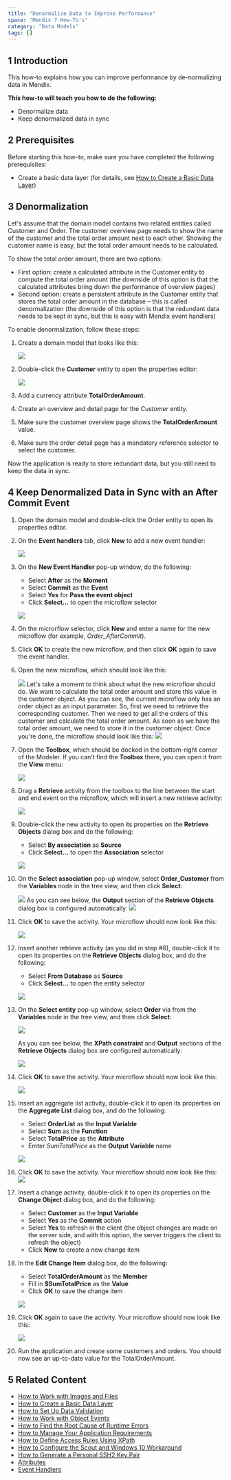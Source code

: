 ```yaml
---
title: "Denormalize Data to Improve Performance"
space: "Mendix 7 How-To's"
category: "Data Models"
tags: []
---
```


## 1 Introduction

This how-to explains how you can improve performance by de-normalizing data in Mendix.

**This how-to will teach you how to do the following:**

* Denormalize data
* Keep denormalized data in sync

## 2 Prerequisites

Before starting this how-to, make sure you have completed the following prerequisites:

* Create a basic data layer (for details, see [How to Create a Basic Data Layer](create-a-basic-data-layer))

## 3 Denormalization

Let's assume that the domain model contains two related entities called Customer and Order. The customer overview page needs to show the name of the customer and the total order amount next to each other. Showing the customer name is easy, but the total order amount needs to be calculated.

To show the total order amount, there are two options:

* First option: create a calculated attribute in the Customer entity to compute the total order amount (the downside of this option is that the calculated attributes bring down the performance of overview pages)
* Second option: create a persistent attribute in the Customer entity that stores the total order amount in the database – this is called denormalization (the downside of this option is that the redundant data needs to be kept in sync, but this is easy with Mendix event handlers)

To enable denormalization, follow these steps:

1. Create a domain model that looks like this:

    ![](attachments/18448743/18582169.png)
2. Double-click the **Customer** entity to open the properties editor:

    ![](attachments/18448743/18582168.png)
3. Add a currency attribute **TotalOrderAmount**.
4. Create an overview and detail page for the *Customer* entity.
5. Make sure the customer overview page shows the **TotalOrderAmount** value.
6. Make sure the order detail page has a mandatory reference selector to select the customer.

Now the application is ready to store redundant data, but you still need to keep the data in sync.

## 4 Keep Denormalized Data in Sync with an After Commit Event

1. Open the domain model and double-click the Order entity to open its properties editor.
2. On the **Event handlers** tab, click **New** to add a new event handler:

    ![](attachments/18448743/18582167.png)
3. On the **New Event Handler** pop-up window, do the following:
    * Select **After** as the **Moment**
    * Select **Commit** as the **Event**
    * Select **Yes** for **Pass the event object**
    * Click **Select...** to open the microflow selector
 
    ![](attachments/18448743/18582166.png)
4. On the microrflow selector, click **New** and enter a name for the new microflow (for example, *Order_AfterCommit*).
5. Click **OK** to create the new microflow, and then click **OK** again to save the event handler.
6. Open the new microflow, which should look like this:

    ![](attachments/18448743/18582165.png)
    Let's take a moment to think about what the new microflow should do. We want to calculate the total order amount and store this value in the customer object. As you can see, the current microflow only has an order object as an input parameter. So, first we need to retrieve the corresponding customer. Then we need to get all the orders of this customer and calculate the total order amount. As soon as we have the total order amount, we need to store it in the customer object. Once you're done, the microflow should look like this:
    ![](attachments/18448743/18582150.png)
7. Open the **Toolbox**, which should be docked in the bottom-right corner of the Modeler. If you can't find the **Toolbox** there, you can open it from the **View** menu:

    ![](attachments/18448743/18582163.png)
8. Drag a **Retrieve** activity from the toolbox to the line between the start and end event on the microflow, which will insert a new retrieve activity:

    ![](attachments/18448743/18582164.png)
9. Double-click the new activity to open its properties on the **Retrieve Objects** dialog box and do the following:
    * Select **By association** as **Source**
    * Click **Select...** to open the **Association** selector

    ![](attachments/18448743/18582162.png)
10. On the **Select association** pop-up window, select **Order_Customer** from the **Variables** node in the tree view, and then click **Select**:

    ![](attachments/18448743/18582161.png)
    As you can see below, the **Output** section of the **Retrieve Objects** dialog box is configured automatically:
    ![](attachments/18448743/18582160.png)
11. Click **OK** to save the activity. Your microflow should now look like this:

    ![](attachments/18448743/18582159.png)
12. Insert another retrieve activity (as you did in step #8), double-click it to open its properties on the **Retrieve Objects** dialog box, and do the following:
    * Select **From Database** as **Source**
    * Click **Select...** to open the entity selector

    ![](attachments/18448743/18582157.png)
13. On the **Select entity** pop-up window, select **Order** via from the **Variables** node in the tree view, and then click **Select**:

    ![](attachments/18448743/18582158.png)

    As you can see below, the **XPath constraint** and **Output** sections of the **Retrieve Objects** dialog box are configured automatically:
    
    ![](attachments/18448743/18582156.png)
14. Click **OK** to save the activity. Your microflow should now look like this:

    ![](attachments/18448743/18582155.png)
15. Insert an aggregate list activity, double-click it to open its properties on the **Aggregate List** dialog box, and do the following:
    * Select **OrderList** as the **Input Variable**
    * Select **Sum** as the **Function**
    * Select **TotalPrice** as the **Attribute**
    * Emter *SumTotalPrice* as the **Output Variable** name

    ![](attachments/18448743/18582153.png)
16. Click **OK** to save the activity. Your microflow should now look like this:
    ![](attachments/18448743/18582152.png)
17. Insert a change activity, double-click it to open its properties on the **Change Object** dialog box, and do the following:
    * Select **Customer** as the **Input Variable**
    * Select **Yes** as the **Commit** action
    * Select **Yes** to refresh in the client (the object changes are made on the server side, and with this option, the server triggers the client to refresh the object)
    * Click **New** to create a new change item
18. In the **Edit Change Item** dialog box, do the following:
    * Select **TotalOrderAmount** as the **Member**
    * Fill in **$SumTotalPrice** as the **Value**
    * Click **OK** to save the change item

    ![](attachments/18448743/18582151.png)

19. Click **OK** again to save the activity. Your microflow should now look like this:

    ![](attachments/18448743/18582150.png)

20. Run the application and create some customers and orders. You should now see an up-to-date value for the TotalOrderAmount.

## 5 Related Content

* [How to Work with Images and Files](working-with-images-and-files)
* [How to Create a Basic Data Layer](create-a-basic-data-layer)
* [How to Set Up Data Validation](setting-up-data-validation)
* [How to Work with Object Events](working-with-object-events)
* [How to Find the Root Cause of Runtime Errors](finding-the-root-cause-of-runtime-errors)
* [How to Manage Your Application Requirements](managing-your-application-requirements-with-mendix)
* [How to Define Access Rules Using XPath](define-access-rules-using-xpath)
* [How to Configure the Scout and Windows 10 Workaround](scout-and-windows-10-workaround)
* [How to Generate a Personal SSH2 Key Pair](generating-a-personal-ssh2-key-pair)
* [Attributes](/refguide7/attributes)
* [Event Handlers](/refguide7/event-handlers)
